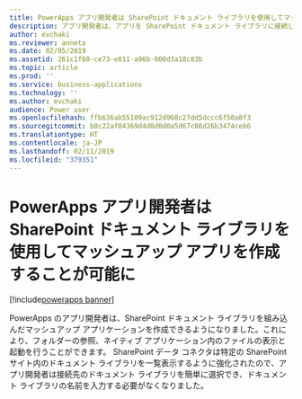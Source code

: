 ```yaml
---
title: PowerApps アプリ開発者は SharePoint ドキュメント ライブラリを使用してマッシュアップ アプリを作成することが可能に
description: アプリ開発者は、アプリを SharePoint ドキュメント ライブラリに接続して、アプリ ユーザーがフォルダーの参照、ファイルの表示、モバイルまたは Web 上のメタデータの編集を行えるマッシュアップ アプリケーションを構築できます。
author: evchaki
ms.reviewer: anneta
ms.date: 02/05/2019
ms.assetid: 261c1f60-ce73-e811-a96b-000d3a18c83b
ms.topic: article
ms.prod: ''
ms.service: business-applications
ms.technology: ''
ms.author: evchaki
audience: Power user
ms.openlocfilehash: ffb636ab55109ac912d968c27dd5dccc6f50a8f3
ms.sourcegitcommit: b0c22af04369d4d8d0d0a5d67c06d26b3474ceb6
ms.translationtype: HT
ms.contentlocale: ja-JP
ms.lasthandoff: 02/11/2019
ms.locfileid: "379351"
---
```

# <a name="powerapps-makers-can-create-mashup-apps-with-sharepoint-document-libraries"></a>PowerApps アプリ開発者は SharePoint ドキュメント ライブラリを使用してマッシュアップ アプリを作成することが可能に


[!include[powerapps banner](../includes/powerapps.md)]

PowerApps のアプリ開発者は、SharePoint ドキュメント ライブラリを組み込んだマッシュアップ アプリケーションを作成できるようになりました。これにより、フォルダーの参照、ネイティブ アプリケーション内のファイルの表示と起動を行うことができます。 SharePoint データ コネクタは特定の SharePoint サイト内のドキュメント ライブラリを一覧表示するように強化されたので、アプリ開発者は接続先のドキュメント ライブラリを簡単に選択でき、ドキュメント ライブラリの名前を入力する必要がなくなりました。